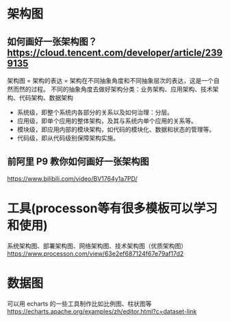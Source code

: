# 架构图

## 如何画好一张架构图？https://cloud.tencent.com/developer/article/2399135

架构图 = 架构的表达 = 架构在不同抽象角度和不同抽象层次的表达，这是一个自然而然的过程。
不同的抽象角度去做好架构分类：业务架构、应用架构、技术架构、代码架构、数据架构

- 系统级，即整个系统内各部分的关系以及如何治理：分层。
- 应用级，即单个应用的整体架构，及其与系统内单个应用的关系等。
- 模块级，即应用内部的模块架构，如代码的模块化、数据和状态的管理等。
- 代码级，即从代码级别保障架构实施。

## 前阿里 P9 教你如何画好一张架构图
https://www.bilibili.com/video/BV1764y1a7PD/


# 工具(processon等有很多模板可以学习和使用)

系统架构图、部署架构图、网络架构图、技术架构图（优质架构图）https://www.processon.com/view/63e2ef687124f67e79af17d2


# 数据图
可以用 echarts 的一些工具制作比如比例图、柱状图等
https://echarts.apache.org/examples/zh/editor.html?c=dataset-link
